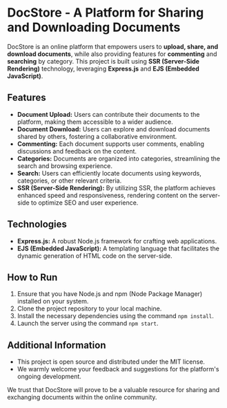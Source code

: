 # DocStore - A Platform for Sharing and Downloading Documents

DocStore is an online platform that empowers users to **upload, share, and download documents**, while also providing features for **commenting** and **searching** by category. This project is built using **SSR (Server-Side Rendering)** technology, leveraging **Express.js** and **EJS (Embedded JavaScript)**.

## Features

*   **Document Upload:** Users can contribute their documents to the platform, making them accessible to a wider audience.
*   **Document Download:** Users can explore and download documents shared by others, fostering a collaborative environment.
*   **Commenting:** Each document supports user comments, enabling discussions and feedback on the content.
*   **Categories:** Documents are organized into categories, streamlining the search and browsing experience.
*   **Search:** Users can efficiently locate documents using keywords, categories, or other relevant criteria.
*   **SSR (Server-Side Rendering):** By utilizing SSR, the platform achieves enhanced speed and responsiveness, rendering content on the server-side to optimize SEO and user experience.

## Technologies

*   **Express.js:** A robust Node.js framework for crafting web applications.
*   **EJS (Embedded JavaScript):** A templating language that facilitates the dynamic generation of HTML code on the server-side.

## How to Run

1.  Ensure that you have Node.js and npm (Node Package Manager) installed on your system.
2.  Clone the project repository to your local machine.
3.  Install the necessary dependencies using the command `npm install`.
4.  Launch the server using the command `npm start`.

## Additional Information

*   This project is open source and distributed under the MIT license.
*   We warmly welcome your feedback and suggestions for the platform's ongoing development.

We trust that DocStore will prove to be a valuable resource for sharing and exchanging documents within the online community.

